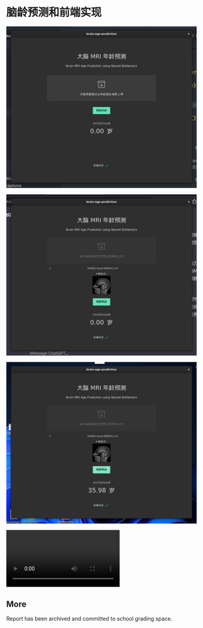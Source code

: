 # 脑龄预测和前端实现

![](./assets/frontend1.png)

![](./assets/frontend2.png)

![](./assets/frontend3.png)

![](./assets/视频.mp4)

## More

Report has been archived and committed to school grading space.
